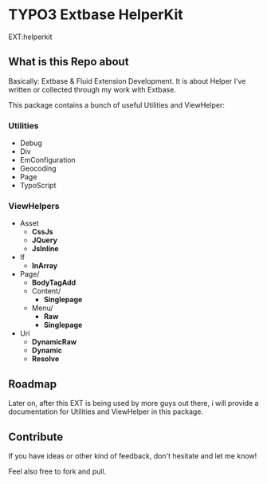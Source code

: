 # TYPO3 Extbase HelperKit

EXT:helperkit


## What is this Repo about

Basically: Extbase & Fluid Extension Development. It is about Helper I've written or collected through my work with Extbase.

This package contains a bunch of useful Utilities and ViewHelper:

### Utilities

* Debug
* Div
* EmConfiguration
* Geocoding
* Page
* TypoScript

### ViewHelpers

* Asset
  * **CssJs**
  * **JQuery**
  * **JsInline**
* If
  * **InArray**
* Page/
  * **BodyTagAdd**
  * Content/
    * **Singlepage**
  * Menu/
    * **Raw**
    * **Singlepage**
* Uri
  * **DynamicRaw**
  * **Dynamic**
  * **Resolve**


## Roadmap

Later on, after this EXT is being used by more guys out there, i will provide a documentation for Utilities and ViewHelper in this package.


## Contribute

If you have ideas or other kind of feedback, don't hesitate and let me know!

Feel also free to fork and pull.